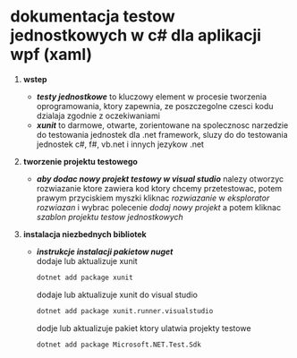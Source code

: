 # dokumentacja testow jednostkowych w c# dla aplikacji wpf (xaml)

1. **wstep**
   - ***testy jednostkowe*** to kluczowy element w procesie tworzenia oprogramowania, ktory zapewnia, ze poszczegolne czesci kodu dzialaja zgodnie z oczekiwaniami
   - ***xunit*** to darmowe, otwarte, zorientowane na spolecznosc narzedzie do testowania jednostek dla .net framework, sluzy do do testowania jednostek c#, f#, vb.net i innych jezykow .net

2. **tworzenie projektu testowego**
   - ***aby dodac nowy projekt testowy w visual studio*** nalezy otworzyc rozwiazanie ktore zawiera kod ktory chcemy przetestowac, potem prawym przyciskiem myszki kliknac *rozwiazanie* w *eksplorator rozwiazan* i wybrac polecenie *dodaj nowy projekt* a potem kliknac *szablon projektu testow jednostkowych*

3. **instalacja niezbednych bibliotek**
   - ***instrukcje instalacji pakietow nuget***<br>
     dodaje lub aktualizuje xunit
     ```sh
     dotnet add package xunit
     ```
      dodaje lub aktualizuje xunit do visual studio
      ```sh
     dotnet add package xunit.runner.visualstudio
       ```
      dodje lub aktualizuje pakiet ktory ulatwia projekty testowe
      ```sh
     dotnet add package Microsoft.NET.Test.Sdk
       ```  

<!--4. **pisanie testow jednostkowych**
   - *Testowanie klasy biznesowej (np. obliczanie wartości podatku).*
   - *Sprawdzanie poprawności **INotifyPropertyChanged**.*
   - *Obsługa wyjątków i przypadków brzegowych.*

5. **Uruchamianie testów**
   - ***Visual Studio**: Test Explorer.*
   - ***Terminal**:*  
     ```sh
     dotnet test
     ```

6. **Najczęstsze błędy i sposoby ich rozwiązania**
   - *Problemy z wersją frameworka `.NET 8.0` vs `net8.0-windows`.*
   - *Obsługa `PropertyChanged` i poprawne implementowanie `INotifyPropertyChanged`.*
-->
